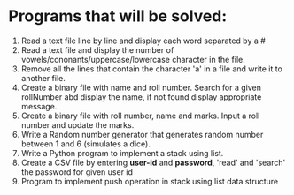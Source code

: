 # Programs that will be solved:  
<ol>
  <li>Read a text file line by line and display each word separated by a # </li>
  <li>Read a text file and display the number of vowels/cononants/uppercase/lowercase character in the file.</li>
  <li>Remove all the lines that contain the character 'a' in a file and write it to another file.</li>
  <li>Create a binary file with name and roll number. Search for a given rollNumber abd display the name, if not found display appropriate message.</li>
  <li>Create a binary file with roll number, name and marks. Input a roll number and update the marks.</li>
  <li>Write a Random number generator that generates random number between 1 and 6 (simulates a dice).</li>
  <li>Write a Python program to implement a stack using list. </li>
  <li>Create a CSV file by entering <b>user-id</b> and <b>password</b>, 'read' and 'search' the password for given user id</li>
  <li>Program to implement push operation in stack using list data structure</li>
</ol>
